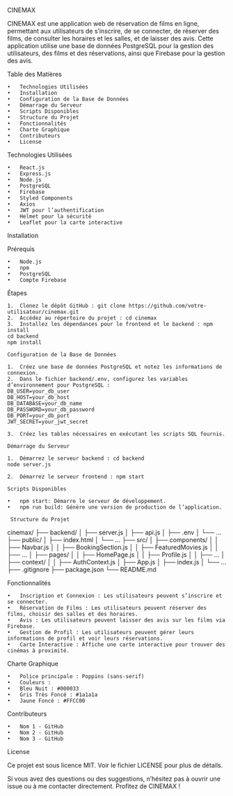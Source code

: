 CINEMAX

CINEMAX est une application web de réservation de films en ligne, permettant aux utilisateurs de s’inscrire, de se connecter, de réserver des films, de consulter les horaires et les salles, et de laisser des avis. Cette application utilise une base de données PostgreSQL pour la gestion des utilisateurs, des films et des réservations, ainsi que Firebase pour la gestion des avis.

Table des Matières

	•	Technologies Utilisées
	•	Installation
	•	Configuration de la Base de Données
	•	Démarrage du Serveur
	•	Scripts Disponibles
	•	Structure du Projet
	•	Fonctionnalités
	•	Charte Graphique
	•	Contributeurs
	•	License

Technologies Utilisées

	•	React.js
	•	Express.js
	•	Node.js
	•	PostgreSQL
	•	Firebase
	•	Styled Components
	•	Axios
	•	JWT pour l’authentification
	•	Helmet pour la sécurité
	•	Leaflet pour la carte interactive

Installation

Prérequis

	•	Node.js
	•	npm
	•	PostgreSQL
	•	Compte Firebase

Étapes

	1.	Clonez le dépôt GitHub : git clone https://github.com/votre-utilisateur/cinemax.git
    2.	Accédez au répertoire du projet : cd cinemax
    3.	Installez les dépendances pour le frontend et le backend : npm install 
    cd backend
    npm install

    Configuration de la Base de Données

	1.	Créez une base de données PostgreSQL et notez les informations de connexion.
	2.	Dans le fichier backend/.env, configurez les variables d’environnement pour PostgreSQL :
    DB_USER=your_db_user
    DB_HOST=your_db_host
    DB_DATABASE=your_db_name
    DB_PASSWORD=your_db_password
    DB_PORT=your_db_port
    JWT_SECRET=your_jwt_secret

	3.	Créez les tables nécessaires en exécutant les scripts SQL fournis.

    Démarrage du Serveur

	1.	Démarrez le serveur backend : cd backend
    node server.js

    2.	Démarrez le serveur frontend : npm start

    Scripts Disponibles

	•	npm start: Démarre le serveur de développement.
	•	npm run build: Génère une version de production de l’application.

     Structure du Projet

cinemax/
├── backend/
│   ├── server.js
│   ├── api.js
│   ├── .env
│   └── ...
├── public/
│   ├── index.html
│   └── ...
├── src/
│   ├── components/
│   │   ├── Navbar.js
│   │   ├── BookingSection.js
│   │   ├── FeaturedMovies.js
│   │   ├── ...
│   ├── pages/
│   │   ├── HomePage.js
│   │   ├── Profile.js
│   │   ├── ...
│   ├── context/
│   │   ├── AuthContext.js
│   ├── App.js
│   ├── index.js
│   └── ...
├── .gitignore
├── package.json
└── README.md


Fonctionnalités

	•	Inscription et Connexion : Les utilisateurs peuvent s’inscrire et se connecter.
	•	Réservation de Films : Les utilisateurs peuvent réserver des films, choisir des salles et des horaires.
	•	Avis : Les utilisateurs peuvent laisser des avis sur les films via Firebase.
	•	Gestion de Profil : Les utilisateurs peuvent gérer leurs informations de profil et voir leurs réservations.
	•	Carte Interactive : Affiche une carte interactive pour trouver des cinémas à proximité.

Charte Graphique

	•	Police principale : Poppins (sans-serif)
	•	Couleurs :
	•	Bleu Nuit : #000033
	•	Gris Très Foncé : #1a1a1a
	•	Jaune Foncé : #FFCC00

Contributeurs

	•	Nom 1 - GitHub
	•	Nom 2 - GitHub
	•	Nom 3 - GitHub

License

Ce projet est sous licence MIT. Voir le fichier LICENSE pour plus de détails.

Si vous avez des questions ou des suggestions, n’hésitez pas à ouvrir une issue ou à me contacter directement. Profitez de CINEMAX !